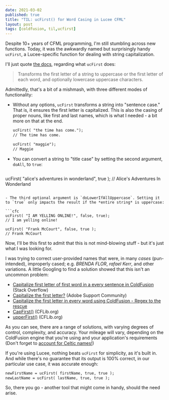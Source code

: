 ```yaml
---
date: 2021-03-02
published: true
title: "TIL: ucFirst() for Word Casing in Lucee CFML"
layout: post
tags: [coldfusion, til,ucfirst]
---
```

Despite 10+ years of CFML programming, I'm still stumbling across new functions. Today, it was the awkwardly named but surprisingly handy `ucFirst`, a Lucee-specific function for dealing with string capitalization.
<!--more-->

I'll just quote [the docs](https://cfdocs.org/ucfirst), regarding what `ucFirst` does:

> Transforms the first letter of a string to uppercase or the first letter of each word, and optionally lowercase uppercase characters.

Admittedly, that's a bit of a mishmash, with three different modes of functionality:

- Without any options, `ucFirst` transforms a string into "sentence case." That is, it ensures the first letter is capitalized. This is also the casing of proper nouns, like first and last names, which is what I needed - a bit more on that at the end.

  ```cfc
  ucFirst( "the time has come.");
  // The time has come.
  
  ucFirst( "maggie");
  // Maggie
  ```

- You can convert a string to "title case" by setting the second argument, `doAll`, to `true`:

  ```cfc
ucFirst( "alice's adventures in wonderland", true );
  // Alice's Adventures In Wonderland
  ```
  
- The third optional argument is `doLowerIfAllUppercase`. Setting it to `true` only impacts the result if the *entire string* is uppercase:

  ```cfc
  ucFirst( "I AM YELLING ONLINE!", false, true);
  // I am yelling online!
  
  ucFirst( "Frank McCourt", false, true );
  // Frank McCourt
  ```

Now, I'll be this first to admit that this is not mind-blowing stuff - but it's just what I was looking for.

I was trying to correct user-provided names that were, in many *cases* (pun-intended), improperly cased; e.g. *BRENDA FLOR*, *rafael Kerr*, and other variations. A little Googling to find a solution showed that this isn't an uncommon problem:

- [Capitalize first letter of first word in a every sentence in ColdFusion](https://stackoverflow.com/questions/23808425/capitalize-first-letter-of-first-word-in-a-every-sentence-in-coldfusion) (Stack Overflow)
- [Capitalize the first letter?](https://community.adobe.com/t5/coldfusion/capitalize-the-first-letter/td-p/419701) (Adobe Support Community)
- [Capitalize the first letter in every word using ColdFusion - Regex to the rescue](https://www.n-smith.com/index.cfm/my-blog/2012-04-17-capitalize-start-of-each-word-using-coldfusion/)
- [CapFirst()](https://cflib.org/udf/CapFirst) (CFLib.org)
- [upperFirst()](https://cflib.org/udf/upperFirst) (CFLib.org)

As you can see, there are a range of solutions, with varying degrees of control, complexity, and accuracy. Your mileage will vary, depending on the ColdFusion engine that you're using and your application's requirements (Don't forget to [account for Celtic names!](https://blog.adamcameron.me/2014/04/regex-for-simplifying-string.html))

If you're using Lucee, nothing beats `ucFirst` for simplicity, as it's built in. And while there's no guarantee that its output is 100% correct, in our particular use case, it was accurate enough:

```cfc
newFirstName = ucFirst( firstName, true, true );
newLastName = ucFirst( lastName, true, true );
```

So, there you go - another tool that might come in handy, should the need arise.



